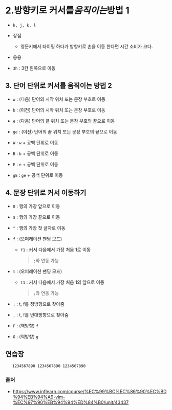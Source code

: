 # 2.방향키로 커서를*움직이는*방법 1

- `h, j, k, l`
- 장점

  - 영문키에서 타이핑 하다가 방향키로 손을 이동 한다면 시간 소비가 크다.

- 응용
- `3h` : 3칸 왼쪽으로 이동

## 3. 단어 단위로 커서를 움직이는 방법 2

- `w` : (다음) 단어의 시작 위치 또는 문장 부호로 이동
- `b` : (이전) 단어의 시작 위치 또는 문장 부호로 이동
- `e` : (다음) 단어의 끝 위치 또는 문장 부호의 끝으로 이동
- `ge` : (이전) 단어의 끝 위치 또는 문장 부호의 끝으로 이동

- `W` : `w` + 공백 단위로 이동
- `B` : `b` + 공백 단위로 이동
- `E` : `e` + 공백 단위로 이동
- `gE` : `ge` + 공백 단위로 이동

## 4. 문장 단위로 커서 이동하기

- `0` : 행의 가장 앞으로 이동
- `$` : 행의 가장 끝으로 이동
- `^` : 행의 가장 첫 글자로 이동
- `f` : (오퍼레이션 팬딩 모드)

  - `f1` : 커서 다음에서 가장 처음 1로 이동
    > `;`와 연동 가능

- `t` : (오퍼레이션 팬딩 모드)
  - `t1` : 커서 다음에서 가장 처음 1의 앞으로 이동
    > `;`와 연동 가능
- `;` : t, f를 정방향으로 찾아줌
- `,` : t, f를 반대방향으로 찾아줌

- `F` : (역방향) `f`
- `G` : (역방향) `g`

## 연습장

```
   1234567890 1234567890 1234567890
```

### 출처

- https://www.inflearn.com/course/%EC%99%BC%EC%86%90%EC%BD%94%EB%94%A9-vim-%EC%97%90%EB%94%94%ED%84%B0/unit/43437
